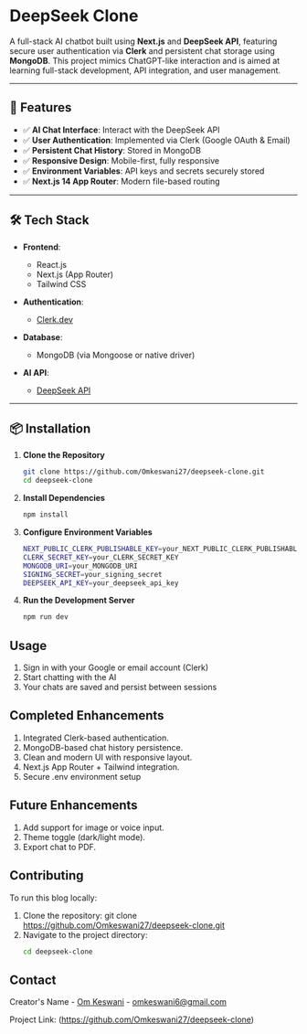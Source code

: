 # DeepSeek Clone  

A full-stack AI chatbot built using **Next.js** and **DeepSeek API**, featuring secure user authentication via **Clerk** and persistent chat storage using **MongoDB**. This project mimics ChatGPT-like interaction and is aimed at learning full-stack development, API integration, and user management.

---

## 🚀 Features  
- ✅ **AI Chat Interface**: Interact with the DeepSeek API  
- ✅ **User Authentication**: Implemented via Clerk (Google OAuth & Email)  
- ✅ **Persistent Chat History**: Stored in MongoDB  
- ✅ **Responsive Design**: Mobile-first, fully responsive  
- ✅ **Environment Variables**: API keys and secrets securely stored  
- ✅ **Next.js 14 App Router**: Modern file-based routing  

---

## 🛠️ Tech Stack  

- **Frontend**:  
  - React.js  
  - Next.js (App Router)  
  - Tailwind CSS  

- **Authentication**:  
  - [Clerk.dev]([https://clerk.com/])  

- **Database**:  
  - MongoDB (via Mongoose or native driver)  

- **AI API**:  
  - [DeepSeek API](https://deepseek.com)  

---

## 📦 Installation  

1. **Clone the Repository**  
   ```bash  
   git clone https://github.com/Omkeswani27/deepseek-clone.git  
   cd deepseek-clone  

2. **Install Dependencies**  
   ```bash  
   npm install  
   
3. **Configure Environment Variables**  
   ```bash  
   NEXT_PUBLIC_CLERK_PUBLISHABLE_KEY=your_NEXT_PUBLIC_CLERK_PUBLISHABLE_KEY
   CLERK_SECRET_KEY=your_CLERK_SECRET_KEY
   MONGODB_URI=your_MONGODB_URI
   SIGNING_SECRET=your_signing_secret
   DEEPSEEK_API_KEY=your_deepseek_api_key


4. **Run the Development Server**  
   ```bash  
   npm run dev
   
 ## Usage

 1. Sign in with your Google or email account (Clerk)
 2. Start chatting with the AI
 3. Your chats are saved and persist between sessions

 ## Completed Enhancements

 1. Integrated Clerk-based authentication.
 2. MongoDB-based chat history persistence.
 3. Clean and modern UI with responsive layout.
 4. Next.js App Router + Tailwind integration.
 5. Secure .env environment setup

 ## Future Enhancements

 1. Add support for image or voice input.
 2. Theme toggle (dark/light mode).
 3. Export chat to PDF.

 ## Contributing

 To run this blog locally:

 1. Clone the repository:
    git clone https://github.com/Omkeswani27/deepseek-clone.git
 2. Navigate to the project directory:
    ```bash
    cd deepseek-clone

 ## Contact

 Creator's Name - [Om Keswani](https://www.linkedin.com/in/om-keswani-4995262a5/?originalSubdomain=in) - omkeswani6@gmail.com

 Project Link: (https://github.com/Omkeswani27/deepseek-clone)
